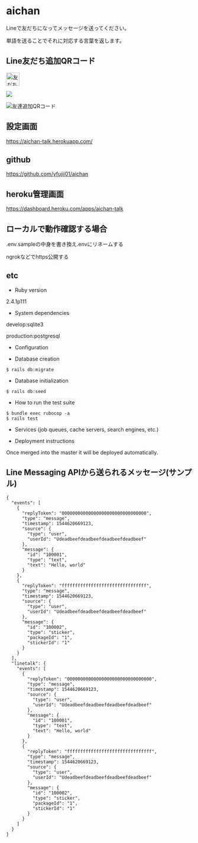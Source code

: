 # aichan

Lineで友だちになってメッセージを送ってください。

単語を送ることでそれに対応する言葉を返します。

## Line友だち追加QRコード

<a href="https://line.me/R/ti/p/%40bnx9792z"><img height="36" border="0" alt="友だち追加" src="https://scdn.line-apps.com/n/line_add_friends/btn/ja.png"></a>

<img src="http://qr-official.line.me/L/B0O7ESA9cS.png">

![友達追加QRコード](https://qr-official.line.me/L/B0O7ESA9cS.png "友達追加QRコード")

## 設定画面

https://aichan-talk.herokuapp.com/

## github

https://github.com/yfujii01/aichan

## heroku管理画面

https://dashboard.heroku.com/apps/aichan-talk

## ローカルで動作確認する場合

.env.sampleの中身を書き換え.envにリネームする

ngrokなどでhttps公開する

## etc

* Ruby version

2.4.1p111

* System dependencies

develop:sqlite3

production:postgresql

* Configuration

* Database creation

```
$ rails db:migrate
```

* Database initialization

```
$ rails db:seed
```

* How to run the test suite

```
$ bundle exec rubocop -a
$ rails test
```

* Services (job queues, cache servers, search engines, etc.)

* Deployment instructions

Once merged into the master it will be deployed automatically.

## Line Messaging APIから送られるメッセージ(サンプル)

```
{
  "events": [
    {
      "replyToken": "00000000000000000000000000000000",
      "type": "message",
      "timestamp": 1544620669123,
      "source": {
        "type": "user",
        "userId": "Udeadbeefdeadbeefdeadbeefdeadbeef"
      },
      "message": {
        "id": "100001",
        "type": "text",
        "text": "Hello, world"
      }
    },
    {
      "replyToken": "ffffffffffffffffffffffffffffffff",
      "type": "message",
      "timestamp": 1544620669123,
      "source": {
        "type": "user",
        "userId": "Udeadbeefdeadbeefdeadbeefdeadbeef"
      },
      "message": {
        "id": "100002",
        "type": "sticker",
        "packageId": "1",
        "stickerId": "1"
      }
    }
  ],
  "linetalk": {
    "events": [
      {
        "replyToken": "00000000000000000000000000000000",
        "type": "message",
        "timestamp": 1544620669123,
        "source": {
          "type": "user",
          "userId": "Udeadbeefdeadbeefdeadbeefdeadbeef"
        },
        "message": {
          "id": "100001",
          "type": "text",
          "text": "Hello, world"
        }
      },
      {
        "replyToken": "ffffffffffffffffffffffffffffffff",
        "type": "message",
        "timestamp": 1544620669123,
        "source": {
          "type": "user",
          "userId": "Udeadbeefdeadbeefdeadbeefdeadbeef"
        },
        "message": {
          "id": "100002",
          "type": "sticker",
          "packageId": "1",
          "stickerId": "1"
        }
      }
    ]
  }
}
```
